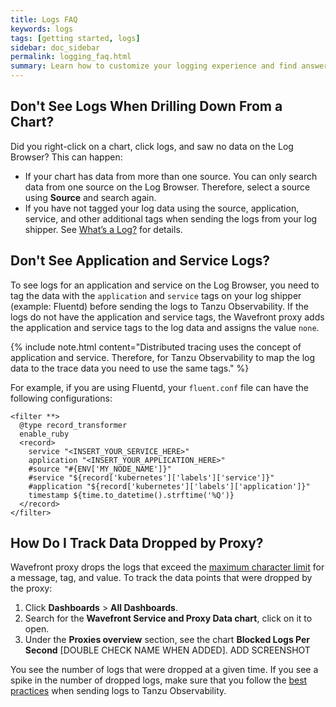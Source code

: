 ```yaml
---
title: Logs FAQ
keywords: logs
tags: [getting started, logs]
sidebar: doc_sidebar
permalink: logging_faq.html
summary: Learn how to customize your logging experience and find answers for frequently asked questions.
---
```


## Don't See Logs When Drilling Down From a Chart?

Did you right-click on a chart, click logs, and saw no data on the Log Browser? This can happen:
* If your chart has data from more than one source. You can only search data from one source on the Log Browser. Therefore, select a source using **Source** and search again.
* If you have not tagged your log data using the source, application, service, and other additional tags when sending the logs from your log shipper. See [What’s a Log?](logging_overview.html#whats-a-log) for details.

## Don't See Application and Service Logs?

To see logs for an application and service on the Log Browser, you need to tag the data with the `application` and `service` tags on your log shipper (example: Fluentd) before sending the logs to Tanzu Observability. If the logs do not have the application and service tags, the Wavefront proxy adds the application and service tags to the log data and assigns the value `none`.

{% include note.html content="Distributed tracing uses the concept of application and service. Therefore, for Tanzu Observability to map the log data to the trace data you need to use the same tags." %}

For example, if you are using Fluentd, your `fluent.conf` file can have the following configurations:
```
<filter **>
  @type record_transformer
  enable_ruby
  <record>
    service "<INSERT_YOUR_SERVICE_HERE>"
    application "<INSERT_YOUR_APPLICATION_HERE>" 
    #source "#{ENV['MY_NODE_NAME']}"    
    #service "${record['kubernetes']['labels']['service']}"
    #application "${record['kubernetes']['labels']['application']}"
    timestamp ${time.to_datetime().strftime('%Q')}
  </record>
</filter>

```

## How Do I Track Data Dropped by Proxy?

Wavefront proxy drops the logs that exceed the [maximum character limit](logging_send_logs.html#best-practices) for a message, tag, and value. To track the data points that were dropped by the proxy:
1. Click **Dashboards** > **All Dashboards**.
1. Search for the **Wavefront Service and Proxy Data chart**, click on it to open.
1. Under the **Proxies overview** section, see the chart **Blocked Logs Per Second** [DOUBLE CHECK NAME WHEN ADDED].
    ADD SCREENSHOT

You see the number of logs that were dropped at a given time. If you see a spike in the number of dropped logs, make sure that you follow the [best practices](logging_send_logs.html#best-practice) when sending logs to Tanzu Observability.
